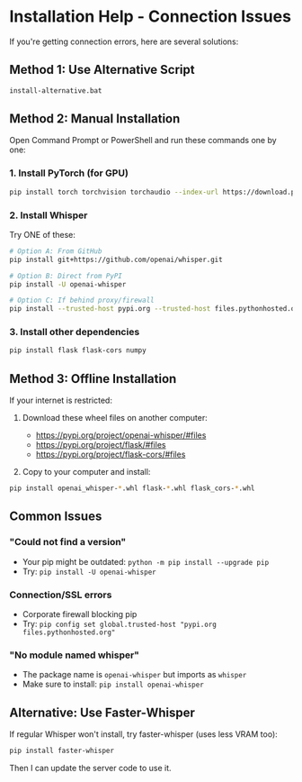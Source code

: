 # Installation Help - Connection Issues

If you're getting connection errors, here are several solutions:

## Method 1: Use Alternative Script
```bash
install-alternative.bat
```

## Method 2: Manual Installation
Open Command Prompt or PowerShell and run these commands one by one:

### 1. Install PyTorch (for GPU)
```bash
pip install torch torchvision torchaudio --index-url https://download.pytorch.org/whl/cu121
```

### 2. Install Whisper
Try ONE of these:
```bash
# Option A: From GitHub
pip install git+https://github.com/openai/whisper.git

# Option B: Direct from PyPI
pip install -U openai-whisper

# Option C: If behind proxy/firewall
pip install --trusted-host pypi.org --trusted-host files.pythonhosted.org openai-whisper
```

### 3. Install other dependencies
```bash
pip install flask flask-cors numpy
```

## Method 3: Offline Installation
If your internet is restricted:

1. Download these wheel files on another computer:
   - https://pypi.org/project/openai-whisper/#files
   - https://pypi.org/project/flask/#files
   - https://pypi.org/project/flask-cors/#files

2. Copy to your computer and install:
```bash
pip install openai_whisper-*.whl flask-*.whl flask_cors-*.whl
```

## Common Issues

### "Could not find a version"
- Your pip might be outdated: `python -m pip install --upgrade pip`
- Try: `pip install -U openai-whisper`

### Connection/SSL errors
- Corporate firewall blocking pip
- Try: `pip config set global.trusted-host "pypi.org files.pythonhosted.org"`

### "No module named whisper"
- The package name is `openai-whisper` but imports as `whisper`
- Make sure to install: `pip install openai-whisper`

## Alternative: Use Faster-Whisper
If regular Whisper won't install, try faster-whisper (uses less VRAM too):
```bash
pip install faster-whisper
```

Then I can update the server code to use it.

